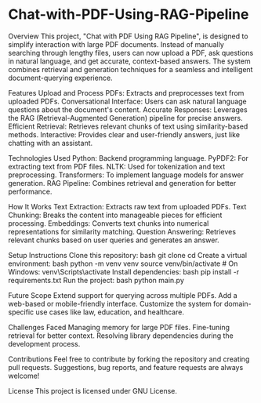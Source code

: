 # Chat-with-PDF-Using-RAG-Pipeline
Overview
This project, "Chat with PDF Using RAG Pipeline", is designed to simplify interaction with large PDF documents. Instead of manually searching through lengthy files, users can now upload a PDF, ask questions in natural language, and get accurate, context-based answers. The system combines retrieval and generation techniques for a seamless and intelligent document-querying experience.

Features
Upload and Process PDFs: Extracts and preprocesses text from uploaded PDFs.
Conversational Interface: Users can ask natural language questions about the document's content.
Accurate Responses: Leverages the RAG (Retrieval-Augmented Generation) pipeline for precise answers.
Efficient Retrieval: Retrieves relevant chunks of text using similarity-based methods.
Interactive: Provides clear and user-friendly answers, just like chatting with an assistant.

Technologies Used
Python: Backend programming language.
PyPDF2: For extracting text from PDF files.
NLTK: Used for tokenization and text preprocessing.
Transformers: To implement language models for answer generation.
RAG Pipeline: Combines retrieval and generation for better performance.

How It Works
Text Extraction: Extracts raw text from uploaded PDFs.
Text Chunking: Breaks the content into manageable pieces for efficient processing.
Embeddings: Converts text chunks into numerical representations for similarity matching.
Question Answering: Retrieves relevant chunks based on user queries and generates an answer.

Setup Instructions
Clone this repository:
bash
git clone <repository-link>
cd <repository-name>
Create a virtual environment:
bash
python -m venv venv
source venv/bin/activate  # On Windows: venv\Scripts\activate
Install dependencies:
bash
pip install -r requirements.txt
Run the project:
bash
python main.py

Future Scope
Extend support for querying across multiple PDFs.
Add a web-based or mobile-friendly interface.
Customize the system for domain-specific use cases like law, education, and healthcare.

Challenges Faced
Managing memory for large PDF files.
Fine-tuning retrieval for better context.
Resolving library dependencies during the development process.

Contributions
Feel free to contribute by forking the repository and creating pull requests. Suggestions, bug reports, and feature requests are always welcome!

License
This project is licensed under GNU License.
